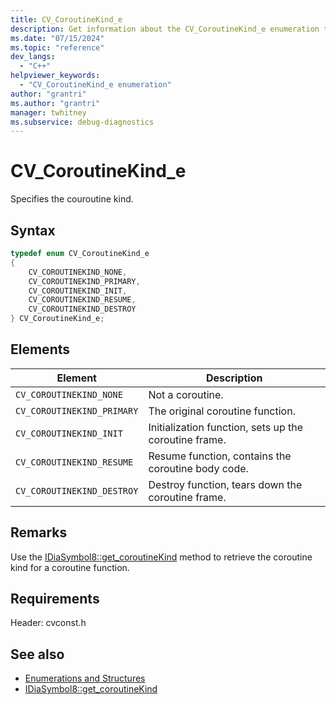 ```yaml
---
title: CV_CoroutineKind_e
description: Get information about the CV_CoroutineKind_e enumeration type, which specifies the coroutine kind.
ms.date: "07/15/2024"
ms.topic: "reference"
dev_langs:
  - "C++"
helpviewer_keywords:
  - "CV_CoroutineKind_e enumeration"
author: "grantri"
ms.author: "grantri"
manager: twhitney
ms.subservice: debug-diagnostics
---
```


# CV_CoroutineKind_e

Specifies the couroutine kind.

## Syntax

```c++
typedef enum CV_CoroutineKind_e
{
    CV_COROUTINEKIND_NONE,
    CV_COROUTINEKIND_PRIMARY,
    CV_COROUTINEKIND_INIT,
    CV_COROUTINEKIND_RESUME,
    CV_COROUTINEKIND_DESTROY
} CV_CoroutineKind_e;
```

## Elements

| Element      | Description                  |
| ------------ | ---------------------------- |
| `CV_COROUTINEKIND_NONE`| Not a coroutine. |
| `CV_COROUTINEKIND_PRIMARY`| The original coroutine function. |
| `CV_COROUTINEKIND_INIT`| Initialization function, sets up the coroutine frame. |
| `CV_COROUTINEKIND_RESUME`| Resume function, contains the coroutine body code. |
| `CV_COROUTINEKIND_DESTROY`| Destroy function, tears down the coroutine frame. |

## Remarks

Use the [IDiaSymbol8::get_coroutineKind](../../debugger/debug-interface-access/idiasymbol8-get-coroutinekind.md) method to retrieve the coroutine kind for a coroutine function.

## Requirements

Header: cvconst.h

## See also

- [Enumerations and Structures](../../debugger/debug-interface-access/enumerations-and-structures.md)
- [IDiaSymbol8::get_coroutineKind](../../debugger/debug-interface-access/idiasymbol8-get-coroutinekind.md)
